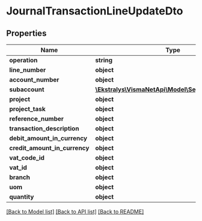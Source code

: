# JournalTransactionLineUpdateDto

## Properties
Name | Type | Description | Notes
------------ | ------------- | ------------- | -------------
**operation** | **string** |  | [optional] 
**line_number** | **object** |  | [optional] 
**account_number** | **object** |  | [optional] 
**subaccount** | [**\Ekstralys\VismaNetApi\Model\SegmentUpdateDto[]**](SegmentUpdateDto.md) |  | [optional] 
**project** | **object** |  | [optional] 
**project_task** | **object** |  | [optional] 
**reference_number** | **object** |  | [optional] 
**transaction_description** | **object** |  | [optional] 
**debit_amount_in_currency** | **object** |  | [optional] 
**credit_amount_in_currency** | **object** |  | [optional] 
**vat_code_id** | **object** |  | [optional] 
**vat_id** | **object** |  | [optional] 
**branch** | **object** |  | [optional] 
**uom** | **object** |  | [optional] 
**quantity** | **object** |  | [optional] 

[[Back to Model list]](../README.md#documentation-for-models) [[Back to API list]](../README.md#documentation-for-api-endpoints) [[Back to README]](../README.md)


